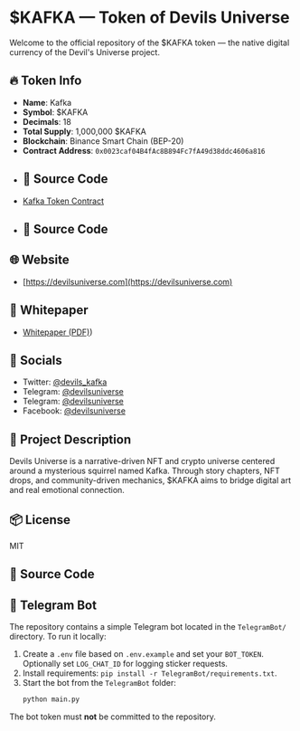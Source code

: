 # $KAFKA — Token of Devils Universe

Welcome to the official repository of the $KAFKA token — the native digital currency of the Devil's Universe project.

## 🔥 Token Info
- **Name**: Kafka
- **Symbol**: $KAFKA
- **Decimals**: 18
- **Total Supply**: 1,000,000 $KAFKA
- **Blockchain**: Binance Smart Chain (BEP-20)
- **Contract Address**: `0x0023caf04B4fAc8B894Fc7fA49d38ddc4606a816`
- ## 📜 Source Code
- [Kafka Token Contract](https://bscscan.com/address/0x0023caf04B4fAc8B894Fc7fA49d38ddc4606a816#code)
- ## 📜 Source Code


## 🌐 Website
- [https://devilsuniverse.com](https://devilsuniverse.com)

## 📄 Whitepaper
- [Whitepaper (PDF)](https://github.com/devils-universe/kafka-token/blob/92a2be61f3edb2701a362e1fd7d68cbb222cc549/assets/KAFKA_Whitepaper_Short.pdf))

## 🔗 Socials
- Twitter: [@devils_kafka](https://twitter.com/devils_kafka)
- Telegram: [@devilsuniverse](https://t.me/devilsuniversecom)
- Telegram: [@devilsuniverse](https://t.me/devilsuniverseru)
- Facebook: [@devilsuniverse](https://www.facebook.com/devilsuniversecom)
## 🧠 Project Description
Devils Universe is a narrative-driven NFT and crypto universe centered around a mysterious squirrel named Kafka. Through story chapters, NFT drops, and community-driven mechanics, $KAFKA aims to bridge digital art and real emotional connection.

## 📦 License
MIT
## 📜 Source Code

## 🤖 Telegram Bot
The repository contains a simple Telegram bot located in the `TelegramBot/` directory.
To run it locally:

1. Create a `.env` file based on `.env.example` and set your `BOT_TOKEN`. Optionally set `LOG_CHAT_ID` for logging sticker requests.
2. Install requirements: `pip install -r TelegramBot/requirements.txt`.
3. Start the bot from the `TelegramBot` folder:
   ```bash
   python main.py
   ```

The bot token must **not** be committed to the repository.
